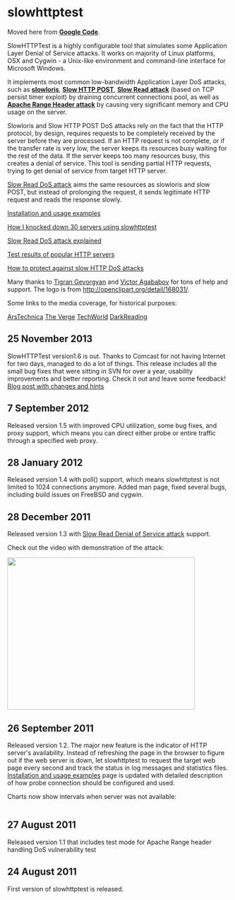 # slowhttptest #

Moved here from **[Google Code](https://code.google.com/p/slowhttptest/)**.


SlowHTTPTest is a highly configurable tool that simulates some Application Layer Denial of Service attacks. It works on majority of Linux platforms, OSX and Cygwin - a Unix-like environment and command-line interface for Microsoft Windows.

It implements most common low-bandwidth Application Layer DoS attacks, such as **[slowloris](http://ha.ckers.org/slowloris/)**, **[Slow HTTP POST](http://www.darkreading.com/vulnerability-management/167901026/security/attacks-breaches/228000532/index.html)**, **[Slow Read attack](https://community.qualys.com/blogs/securitylabs/2012/01/05/slow-read)** (based on TCP persist timer exploit) by draining concurrent connections pool, as well as **[Apache Range Header attack](ApacheRangeTest.md)** by causing very significant memory and CPU usage on the server.


Slowloris and Slow HTTP POST DoS attacks rely on the fact that the HTTP protocol, by design, requires requests to be completely received by the server before they are processed. If an HTTP request is not complete, or if the transfer rate is very low, the server keeps its resources busy waiting for the rest of the data. If the server keeps too many resources busy, this creates a denial of service. This tool is sending partial HTTP requests, trying to get denial of service from target HTTP server.


[Slow Read DoS attack](SlowReadTest.md) aims the same resources as slowloris and slow POST, but instead of prolonging the request, it sends legitimate HTTP request and reads the response slowly.

[Installation and usage examples](InstallationAndUsage.md)

[How I knocked down 30 servers using slowhttptest](http://blog.shekyan.com/2012/01/how-i-knocked-down-30-servers-from-one-laptop.html)

[Slow Read DoS attack explained](http://blog.shekyan.com/2012/01/are-you-ready-for-slow-reading.html)

[Test results of popular HTTP servers](http://blog.shekyan.com/2011/09/testing-web-servers-for-slow-http-attacks.html)

[How to protect against slow HTTP DoS attacks](http://blog.shekyan.com/2011/11/how-to-protect-against-slow-http-attacks.html)




Many thanks to [Tigran Gevorgyan](http://code.google.com/u/tigran_gevorgyan@hotmail.com)  and [Victor Agababov](https://github.com/vagababov) for tons of help and support.
The logo is from http://openclipart.org/detail/168031/.

Some links to the media coverage, for historical purposes:

[ArsTechnica](http://arstechnica.com/business/2012/01/new-slow-motion-dos-attack-just-a-few-pcs-little-fear-of-detection/)
[The Verge](http://www.theverge.com/2012/1/7/2688675/new-denial-of-service-vulnerability-detailed-doesnt-require-many-pcs)
[TechWorld](http://news.techworld.com/security/3328184/invisible-dos-attack-devised-by-white-hat-hacker/)
[DarkReading](http://www.darkreading.com/advanced-threats/167901091/security/attacks-breaches/232301367/new-denial-of-service-attack-cripples-web-servers-by-reading-slowly.html)

## 25 November 2013 ##

SlowHTTPTest version1.6 is out. Thanks to Comcast for not having Internet for two days, managed to do a lot of things. This release includes all the small bug fixes that were sitting in SVN for over a year, usability improvements and better reporting. Check it out and leave some feedback!
[Blog post with changes and hints](http://blog.shekyan.com/2013/11/slowhttptest-v16-is-out.html)

## 7 September 2012 ##

Released version 1.5 with improved CPU utilization, some bug fixes, and proxy support, which means you can direct either probe or entire traffic through a specified web proxy.

## 28 January 2012 ##

Released version 1.4 with poll() support, which means slowhttptest is not limited to 1024 connections anymore. Added man page, fixed several bugs, including build issues on FreeBSD and cygwin.

## 28 December 2011 ##

Released version 1.3 with [Slow Read Denial of Service attack](SlowReadTest.md) support.

Check out the video with demonstration of the attack:

<a href='http://www.youtube.com/watch?feature=player_embedded&v=Jq1nDEuvGjg' target='_blank'><img src='http://img.youtube.com/vi/Jq1nDEuvGjg/0.jpg' width='425' height=344 /></a>


## 26 September 2011 ##

Released version 1.2. The major new feature is the indicator of HTTP server's availability. Instead of refreshing the page in the browser to figure out if the web server is down, let slowhttptest to request the target web page every second and track the status in log messages and statistics files. [Installation and usage examples](InstallationAndUsage.md) page is updated with detailed description of how probe connection should be configured and used.

Charts now show intervals when server was not available:

![![](https://lh5.googleusercontent.com/-vU4CrGXWOKQ/ToEhHQXKP0I/AAAAAAAAA6g/7GV2rnidAVI/s400/nginx_new.png)](https://lh5.googleusercontent.com/-vU4CrGXWOKQ/ToEhHQXKP0I/AAAAAAAAA6g/7GV2rnidAVI/s800/nginx_new.png)

## 27 August 2011 ##

Released version 1.1 that includes test mode for Apache Range header handling DoS vulnerability test

## 24 August 2011 ##

First version of slowhttptest is released.
